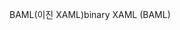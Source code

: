 <span data-ttu-id="885be-101">BAML(이진 XAML)</span><span class="sxs-lookup"><span data-stu-id="885be-101">binary XAML (BAML)</span></span>